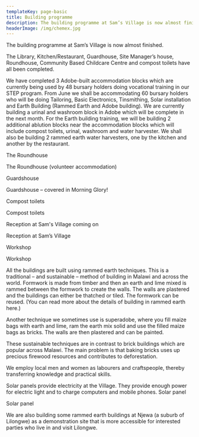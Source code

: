 ```yaml
---
templateKey: page-basic
title: Building programme
description: The building programme at Sam’s Village is now almost finished.
headerImage: /img/chemex.jpg
---
```


The building programme at Sam’s Village is now almost finished.

The Library, Kitchen/Restaurant, Guardhouse, Site Manager’s house, Roundhouse, Community Based Childcare Centre and compost toilets have all been completed.

We have completed 3 Adobe-built accommodation blocks which are currently being used by 48 bursary holders doing vocational training in our STEP program. From June we shall be accommodating 60 bursary holders who will be doing Tailoring, Basic Electronics, Tinsmithing, Solar installation and Earth Building (Rammed Earth and Adobe building). We are currently building a urinal and washroom block in Adobe which will be complete in the next month. For the Earth building training, we will be building 2 additional ablution blocks near the accommodation blocks which will include compost toilets, urinal, washroom and water harvester. We shall also be building 2 rammed earth water harvesters, one by the kitchen and another by the restaurant.

The Roundhouse

The Roundhouse (volunteer accommodation)

Guardshouse

Guardshouse – covered in Morning Glory!

Compost toilets

Compost toilets

Reception at Sam's Village coming on

Reception at Sam’s Village

Workshop

Workshop

All the buildings are built using rammed earth techniques. This is a traditional – and sustainable – method of building in Malawi and across the world. Formwork is made from timber and then an earth and lime mixed is rammed between the formwork to create the walls. The walls are plastered and the buildings can either be thatched or tiled. The formwork can be reused. (You can read more about the details of building in rammed earth here.)

Another technique we sometimes use is superadobe, where you fill maize bags with earth and lime, ram the earth mix solid and use the filled maize bags as bricks. The walls are then plastered and can be painted.

These sustainable techniques are in contrast to brick buildings which are popular across Malawi. The main problem is that baking bricks uses up precious firewood resources and contributes to deforestation.

We employ local men and women as labourers and craftspeople, thereby transferring knowledge and practical skills.

Solar panels provide electricity at the Village. They provide enough power for electric light and to charge computers and mobile phones.
Solar panel

Solar panel

We are also building some rammed earth buildings at Njewa (a suburb of Lilongwe) as a demonstration site that is more accessible for interested parties who live in and visit Lilongwe.
